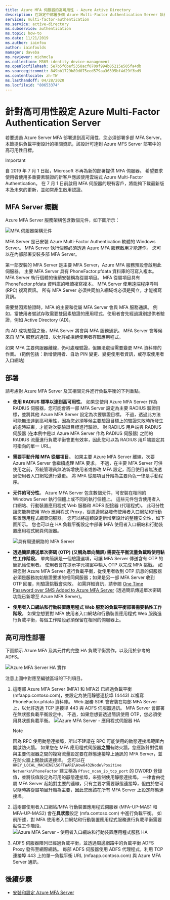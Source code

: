 ```yaml
---
title: Azure MFA 伺服器的高可用性 - Azure Active Directory
description: 在設定中部署多個 Azure Multi-Factor Authentication Server 執行個體以提供高可用性。
services: multi-factor-authentication
ms.service: active-directory
ms.subservice: authentication
ms.topic: how-to
ms.date: 11/21/2019
ms.author: iainfou
author: iainfoulds
manager: daveba
ms.reviewer: michmcla
ms.collection: M365-identity-device-management
ms.openlocfilehash: 5e7b5f6bef5358acf0709f994b85215e505fa4db
ms.sourcegitcommit: 849bb1729b89d075eed579aa36395bf4d29f3bd9
ms.contentlocale: zh-TW
ms.lasthandoff: 04/28/2020
ms.locfileid: "80653374"
---
```

# <a name="configure-azure-multi-factor-authentication-server-for-high-availability"></a>針對高可用性設定 Azure Multi-Factor Authentication Server

若要透過 Azure Server MFA 部署達到高可用性，您必須部署多部 MFA Server。 本節提供負載平衡設計的相關資訊，該設計可達到 Azure MFS Server 部署中的高可用性目標。

> [!IMPORTANT]
> 自 2019 年 7 月 1 日起，Microsoft 不再為新的部署提供 MFA 伺服器。 希望要求使用者使用多重要素驗證的新客戶應該使用雲端式 Azure Multi-Factor Authentication。 在 7 月 1 日前啟用 MFA 伺服器的現有客戶，將能夠下載最新版本及未來的更新，並如常產生啟用認證。

## <a name="mfa-server-overview"></a>MFA Server 概觀

Azure MFA Server 服務架構包含數個元件，如下圖所示：

 ![MFA 伺服器架構元件](./media/howto-mfaserver-deploy-ha/mfa-ha-architecture.png)

MFA Server 是已安裝 Azure Multi-Factor Authentication 軟體的 Windows Server。 MFA Server 執行個體必須透過 Azure MFA 服務啟用才能運作。 您可以在內部部署安裝多部 MFA Server。

第一部安裝的 MFA Server 是主要 MFA Server，Azure MFA 服務預設會啟用此伺服器。 主要 MFA Server 具有 PhoneFactor.pfdata 資料庫的可寫入複本。 MFA Server 執行個體的後續安裝稱為從屬項目。 MFA 從屬項目具有 PhoneFactor.pfdata 資料庫的唯讀複寫複本。 MFA Server 使用遠端程序呼叫 (RPC) 複寫資訊。 所有 MFA Server 必須共同加入網域或必須是獨立，才能複寫資訊。

需要雙因素驗證時，MFA 的主要和從屬 MFA Server 會與 MFA 服務通訊。 例如，當使用者嘗試存取需要雙因素驗證的應用程式，使用者會先經過識別提供者驗證，例如 Active Directory (AD)。

向 AD 成功驗證之後，MFA Server 將會與 MFA 服務通訊。 MFA Server 會等候來自 MFA 服務的通知，以允許或拒絕使用者存取應用程式。

如果 MFA 主要伺服器離線，仍可處理驗證，但無法處理需要變更 MFA 資料庫的作業。 (範例包括：新增使用者、自助 PIN 變更、變更使用者資訊，或存取使用者入口網站)

## <a name="deployment"></a>部署

請考慮對 Azure MFA Server 及其相關元件進行負載平衡的下列重點。

* **使用 RADIUS 標準以達到高可用性**。 如果您使用 Azure MFA Server 作為 RADIUS 伺服器，您可能會將一部 MFA Server 設定為主要 RADIUS 驗證目標，並將其他 Azure MFA Server 設定為次要驗證目標。 不過，透過此方法可能無法達到高可用性，因為您必須等候主要驗證目標上的驗證失敗時所發生的逾時結束，才能對次要驗證目標進行驗證。 對 RADIUS 用戶端與 RADIUS 伺服器 (在本例中是以 Azure MFA Server 作為 RADIUS 伺服器) 之間的 RADIUS 流量進行負載平衡會更有效率，因此您可以為 RADIUS 用戶端設定其可指向的單一 URL。
* **需要手動升階 MFA 從屬項目**。 如果主要 Azure MFA Server 離線，次要 Azure MFA Server 會繼續處理 MFA 要求。 不過，在主要 MFA Server 可供使用之前，系統管理員無法新增使用者或修改 MFA 設定，而且使用者無法透過使用者入口網站進行變更。 將 MFA 從屬項目升階為主要角色一律是手動程序。
* **元件的可分性**。 Azure MFA Server 包含數個元件，可安裝在相同的 Windows Server 執行個體上或不同的執行個體上。 這些元件包含使用者入口網站、行動裝置應用程式 Web 服務和 ADFS 配接器 (代理程式)。 此可分性讓您能夠使用 Web 應用程式 Proxy，從周邊網路發佈使用者入口網站和行動裝置應用程式網頁伺服器。 您可以將這類設定新增至設計的整體安全性，如下圖所示。 您也可以在 HA 負載平衡設定中部署 MFA 使用者入口網站和行動裝置應用程式網頁伺服器。

   ![具有周邊網路的 MFA Server](./media/howto-mfaserver-deploy-ha/mfasecurity.png)

* **透過簡訊傳送單次密碼 (OTP) (又稱為單向簡訊) 需要在平衡流量負載時使用黏性工作階段**。 單向簡訊是一個驗證選項，可讓 MFA Server 傳送含有 OTP 的簡訊給使用者。 使用者會在提示字元視窗中輸入 OTP 以完成 MFA 挑戰。 如果您對 Azure MFA Server 進行負載平衡，從使用者收到 OTP 訊息的伺服器必須是服務初始驗證要求的相同伺服器；如果是另一部 MFA Server 收到 OTP 回覆，則驗證挑戰會失敗。 如需詳細資訊，請參閱 [One Time Password over SMS Added to Azure MFA Server](https://blogs.technet.microsoft.com/enterprisemobility/2015/03/02/one-time-password-over-sms-added-to-azure-mfa-server) (透過簡訊傳送單次密碼功能已新增至 Azure MFA Server)。
* **使用者入口網站和行動裝置應用程式 Web 服務的負載平衡部署需要黏性工作階段**。 如果您想要對 MFA 使用者入口網站和行動裝置應用程式 Web 服務進行負載平衡，每個工作階段必須保留在相同的伺服器上。

## <a name="high-availability-deployment"></a>高可用性部署

下圖顯示 Azure MFA 及其元件的完整 HA 負載平衡實作，以及用於參考的 ADFS。

 ![Azure MFA Server HA 實作](./media/howto-mfaserver-deploy-ha/mfa-ha-deployment.png)

注意上圖中對應至編號區域的下列項目。

1. 這兩部 Azure MFA Server (MFA1 和 MFA2) 已經過負載平衡 (mfaapp.contoso.com)，並設定為使用靜態連接埠 (4443) 以複寫 PhoneFactor.pfdata 資料庫。 Web 服務 SDK 會安裝在每部 MFA Server 上，以允許透過 TCP 連接埠 443 與 ADFS 伺服器通訊。 MFA Server 會部署在無狀態負載平衡設定中。 不過，如果您想要透過簡訊使用 OTP，您必須使用具狀態負載平衡。
   ![Azure MFA Server - 應用程式伺服器 HA](./media/howto-mfaserver-deploy-ha/mfaapp.png)

   > [!NOTE]
   > 因為 RPC 使用動態連接埠，所以不建議在 RPC 可能使用的動態連接埠範圍內開啟防火牆。 如果您在 MFA 應用程式伺服器**之間**有防火牆，您應該針對從屬與主要伺服器之間的複寫流量設定要在靜態連接埠上通訊的 MFA Server，並在防火牆上開啟該連接埠。 您可以在 ```HKEY_LOCAL_MACHINE\SOFTWARE\Wow6432Node\Positive Networks\PhoneFactor``` 建立稱為 ```Pfsvc_ncan_ip_tcp_port``` 的 DWORD 登錄值，並將該值設定為可用的靜態連接埠，來強制使用靜態連接埠。 一律會由從屬 MFA Server 起始對主要的連線，只有主要才需要靜態連接埠，但由於您可以隨時將從屬項目升階為主要，因此您應該在所有 MFA Server 上設定靜態連接埠。

2. 這兩部使用者入口網站/MFA 行動裝置應用程式伺服器 (MFA-UP-MAS1 和 MFA-UP-MAS2) 會在**具狀態**設定 (mfa.contoso.com) 中進行負載平衡。 如前所述，對 MFA 使用者入口網站和行動裝置應用程式服務進行負載平衡需要黏性工作階段。
   ![Azure MFA Server - 使用者入口網站和行動裝置應用程式服務 HA](./media/howto-mfaserver-deploy-ha/mfaportal.png)
3. ADFS 伺服器陣列已經過負載平衡，並透過周邊網路中的負載平衡 ADFS Proxy 發佈至網際網路。 每部 ADFS 伺服器使用 ADFS 代理程式，利用 TCP 連接埠 443 上的單一負載平衡 URL (mfaapp.contoso.com) 與 Azure MFA Server 通訊。

## <a name="next-steps"></a>後續步驟

* [安裝和設定 Azure MFA Server](howto-mfaserver-deploy.md)
